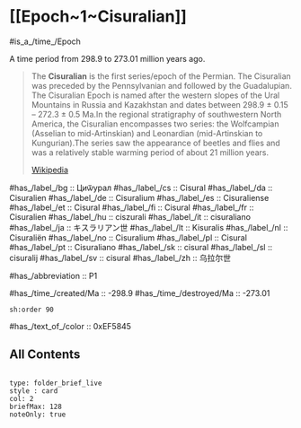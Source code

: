 
# [[Epoch~1~Cisuralian]] 

#is_a_/time_/Epoch 

A time period from 298.9 to 273.01 million years ago. 

> The **Cisuralian**  is the first series/epoch of the Permian. The Cisuralian was preceded by the Pennsylvanian and followed by the Guadalupian. The Cisuralian Epoch is named after the western slopes of the Ural Mountains in Russia and Kazakhstan and dates between 298.9 ± 0.15 – 272.3 ± 0.5 Ma.In the regional stratigraphy of southwestern North America, the Cisuralian encompasses two series: the Wolfcampian (Asselian to mid-Artinskian) and Leonardian (mid-Artinskian to Kungurian).The series saw the appearance of beetles and flies and was a relatively stable warming period of about 21 million years.
>
> [Wikipedia](https://en.wikipedia.org/wiki/Cisuralian)

#has_/label_/bg  :: Циѿурал
#has_/label_/cs  :: Cisural
#has_/label_/da  :: Cisuralien
#has_/label_/de  :: Cisuralium
#has_/label_/es  :: Cisuraliense
#has_/label_/et  :: Cisural
#has_/label_/fi  :: Cisural
#has_/label_/fr  :: Cisuralien
#has_/label_/hu  :: ciszurali
#has_/label_/it  :: cisuraliano
#has_/label_/ja  :: キスラリアン世
#has_/label_/lt  :: Kisuralis
#has_/label_/nl  :: Cisuraliën
#has_/label_/no  :: Cisuralium
#has_/label_/pl  :: Cisural
#has_/label_/pt  :: Cisuraliano
#has_/label_/sk  :: cisural
#has_/label_/sl  :: cisuralij
#has_/label_/sv  :: cisural
#has_/label_/zh  :: 乌拉尔世

#has_/abbreviation :: P1

#has_/time_/created/Ma :: -298.9 
#has_/time_/destroyed/Ma :: -273.01 

    sh:order 90 

#has_/text_of_/color :: 0xEF5845

## All Contents

```folderv
```

```ccard
type: folder_brief_live
style : card
col: 2
briefMax: 128
noteOnly: true
```


